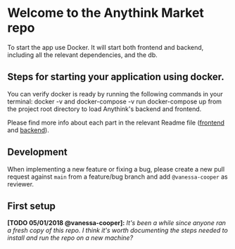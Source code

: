 # Welcome to the Anythink Market repo

To start the app use Docker. It will start both frontend and backend, including all the relevant dependencies, and the db.

## Steps for starting your application using docker.
You can verify docker is ready by running the following commands in your terminal: docker -v and docker-compose -v
run docker-compose up from the project root directory to load Anythink's backend and frontend.

Please find more info about each part in the relevant Readme file ([frontend](frontend/readme.md) and [backend](backend/README.md)).

## Development

When implementing a new feature or fixing a bug, please create a new pull request against `main` from a feature/bug branch and add `@vanessa-cooper` as reviewer.

## First setup

**[TODO 05/01/2018 @vanessa-cooper]:** _It's been a while since anyone ran a fresh copy of this repo. I think it's worth documenting the steps needed to install and run the repo on a new machine?_